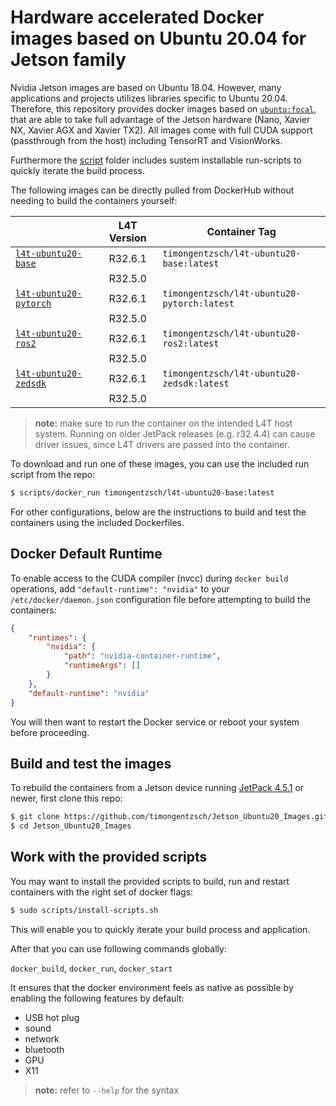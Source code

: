 # Hardware accelerated Docker images based on Ubuntu 20.04 for Jetson family

Nvidia Jetson images are based on Ubuntu 18.04. However, many applications and projects utilizes libraries specific to Ubuntu 20.04. Therefore, this repository provides docker images based on [`ubuntu:focal`](Dockerfile.ros2), that are able to take full advantage of the Jetson hardware (Nano, Xavier NX, Xavier AGX and Xavier TX2). All images come with full CUDA support (passthrough from the host) including TensorRT and VisionWorks.

Furthermore the [script](scripts) folder includes sustem installable run-scripts to quickly iterate the build process.

The following images can be directly pulled from DockerHub without needing to build the containers yourself:

|                                                                                     | L4T Version | Container Tag                                      |
|-------------------------------------------------------------------------------------|:-----------:|----------------------------------------------------|
| [`l4t-ubuntu20-base`](Dockerfile.base)           							                      |   R32.6.1   | `timongentzsch/l4t-ubuntu20-base:latest`           |
|                                                                                     |   R32.5.0   |                                                    |
| [`l4t-ubuntu20-pytorch`](Dockerfile.pytorch)									                      |   R32.6.1   | `timongentzsch/l4t-ubuntu20-pytorch:latest`        |
|                                                                                     |   R32.5.0   |                                                    |
| [`l4t-ubuntu20-ros2`](Dockerfile.ros2)									                            |   R32.6.1   | `timongentzsch/l4t-ubuntu20-ros2:latest`           |
|                                                                                     |   R32.5.0   |                                                    |
| [`l4t-ubuntu20-zedsdk`](Dockerfile.zedsdk) 									                        |   R32.6.1   | `timongentzsch/l4t-ubuntu20-zedsdk:latest`         |
|                                                                                     |   R32.5.0   | 											                             |


> **note:** make sure to run the container on the intended L4T host system. Running on older JetPack releases (e.g. r32.4.4) can cause driver issues, since L4T drivers are passed into the container.

To download and run one of these images, you can use the included run script from the repo:

``` bash
$ scripts/docker_run timongentzsch/l4t-ubuntu20-base:latest
```

For other configurations, below are the instructions to build and test the containers using the included Dockerfiles.

## Docker Default Runtime

To enable access to the CUDA compiler (nvcc) during `docker build` operations, add `"default-runtime": "nvidia"` to your `/etc/docker/daemon.json` configuration file before attempting to build the containers:

``` json
{
    "runtimes": {
        "nvidia": {
            "path": "nvidia-container-runtime",
            "runtimeArgs": []
        }
    },
    "default-runtime": "nvidia"
}
```

You will then want to restart the Docker service or reboot your system before proceeding.

## Build and test the images

To rebuild the containers from a Jetson device running [JetPack 4.5.1](https://developer.nvidia.com/embedded/jetpack) or newer, first clone this repo:

``` bash
$ git clone https://github.com/timongentzsch/Jetson_Ubuntu20_Images.git
$ cd Jetson_Ubuntu20_Images
```

## Work with the provided scripts

You may want to install the provided scripts to build, run and restart containers with the right set of docker flags:

``` bash
$ sudo scripts/install-scripts.sh
```

This will enable you to quickly iterate your build process and application.

After that you can use following commands globally:

`docker_build`, `docker_run`, `docker_start`

It ensures that the docker environment feels as native as possible by enabling the following features by default:
- USB hot plug
- sound
- network
- bluetooth
- GPU
- X11

> **note:** refer to `--help` for the syntax
